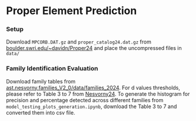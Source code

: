 # Proper Element Prediction

### Setup
Download `MPCORB.DAT.gz` and `proper_catalog24.dat.gz` from [boulder.swri.edu/~davidn/Proper24](https://www2.boulder.swri.edu/~davidn/Proper24/) and place the uncompressed files in `data/`

### Family Identification Evaluation
Download family tables from [ast.nesvorny.families_V2_0/data/families_2024](https://sbnarchive.psi.edu/pds4/non_mission/ast.nesvorny.families_V2_0/data/families_2024/). For d values thresholds, please refer to Table 3 to 7 from [Nesvorny24](https://iopscience.iop.org/article/10.3847/1538-4365/ad675c). To generate the histogram for precision and percentage detected across different families from `model_testing_plots_generation.ipynb`, download the Table 3 to 7 and converted them into csv file. 